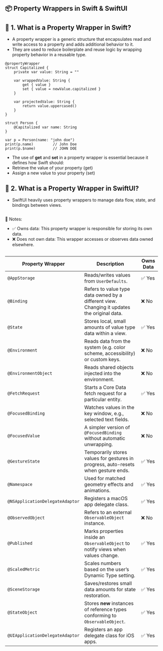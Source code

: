 ## **📦 Property Wrappers in Swift & SwiftUI**

## **🔹 1. What is a Property Wrapper in Swift?**

- A property wrapper is a generic structure that encapsulates read and write access to a property and adds additional behavior to it.
- They are used to reduce boilerplate and reuse logic by wrapping property behavior in a reusable type.
```
@propertyWrapper
struct Capitalized {
    private var value: String = ""

    var wrappedValue: String {
        get { value }
        set { value = newValue.capitalized }
    }

    var projectedValue: String {
        return value.uppercased()
    }
}

struct Person {
    @Capitalized var name: String
}

var p = Person(name: "john doe")
print(p.name)         // John Doe
print(p.$name)        // JOHN DOE

```
- The use of **get** and **set** in a property wrapper is essential because it defines how Swift should:
- Retrieve the value of your property (get)
- Assign a new value to your property (set)


## **🔹 2. What is a Property Wrapper in SwiftUI?**

- SwiftUI heavily uses property wrappers to manage data flow, state, and bindings between views.
##
📘 Notes:
- ✅ Owns data: This property wrapper is responsible for storing its own data.
- ❌ Does not own data: This wrapper accesses or observes data owned elsewhere.

##
| Property Wrapper                | Description                                                                                 | Owns Data |
| ------------------------------- | ------------------------------------------------------------------------------------------- | --------- |
| `@AppStorage`                   | Reads/writes values from `UserDefaults`.                                                    | ✅ Yes     |
| `@Binding`                      | Refers to value type data owned by a different view. Changing it updates the original data. | ❌ No      |
| `@State`                        | Stores local, small amounts of value type data within a view.                               | ✅ Yes     |
| `@Environment`                  | Reads data from the system (e.g. color scheme, accessibility) or custom keys.               | ❌ No      |
| `@EnvironmentObject`            | Reads shared objects injected into the environment.                                         | ❌ No      |
| `@FetchRequest`                 | Starts a Core Data fetch request for a particular entity.                                   | ✅ Yes     |
| `@FocusedBinding`               | Watches values in the key window, e.g., selected text fields.                               | ❌ No      |
| `@FocusedValue`                 | A simpler version of `@FocusedBinding` without automatic unwrapping.                        | ❌ No      |
| `@GestureState`                 | Temporarily stores values for gestures in progress, auto-resets when gesture ends.          | ✅ Yes     |
| `@Namespace`                    | Used for matched geometry effects and animations.                                           | ✅ Yes     |
| `@NSApplicationDelegateAdaptor` | Registers a macOS app delegate class.                                                       | ✅ Yes     |
| `@ObservedObject`               | Refers to an external `ObservableObject` instance.                                          | ❌ No      |
| `@Published`                    | Marks properties inside an `ObservableObject` to notify views when values change.           | ✅ Yes     |
| `@ScaledMetric`                 | Scales numbers based on the user’s Dynamic Type setting.                                    | ✅ Yes     |
| `@SceneStorage`                 | Saves/restores small data amounts for state restoration.                                    | ✅ Yes     |
| `@StateObject`                  | Stores **new** instances of reference types conforming to `ObservableObject`.               | ✅ Yes     |
| `@UIApplicationDelegateAdaptor` | Registers an app delegate class for iOS apps.                                               | ✅ Yes     |

##
